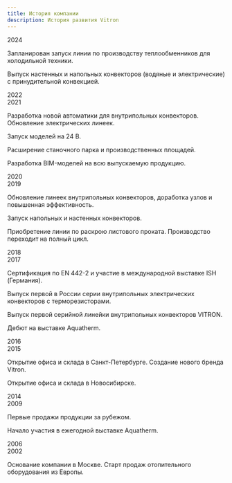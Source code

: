 ```yaml
---
title: История компании
description: История развития Vitron
---
```


<div class="timeline timeline--snake">
  <div class="timeline__row timeline__row--right">
    <div class="timeline__node">
      <span class="timeline__year">2024</span>
    </div>
    <div class="timeline__text">
      <p>Запланирован запуск линии по производству теплообменников для холодильной техники.</p>
    </div>
  </div>

  <div class="timeline__row timeline__row--left">
    <div class="timeline__text">
      <p>Выпуск настенных и напольных конвекторов (водяные и электрические) с принудительной конвекцией.</p>
    </div>
    <div class="timeline__node">
      <span class="timeline__year">2022</span>
    </div>
  </div>

  <div class="timeline__row timeline__row--right">
    <div class="timeline__node">
      <span class="timeline__year">2021</span>
    </div>
    <div class="timeline__text">
      <p>Разработка новой автоматики для внутрипольных конвекторов. Обновление электрических линеек.</p>
      <p>Запуск моделей на 24&nbsp;В.</p>
    </div>
  </div>

  <div class="timeline__row timeline__row--left">
    <div class="timeline__text">
      <p>Расширение станочного парка и производственных площадей.</p>
      <p>Разработка BIM-моделей на всю выпускаемую продукцию.</p>
    </div>
    <div class="timeline__node">
      <span class="timeline__year">2020</span>
    </div>
  </div>

  <div class="timeline__row timeline__row--right">
    <div class="timeline__node">
      <span class="timeline__year">2019</span>
    </div>
    <div class="timeline__text">
      <p>Обновление линеек внутрипольных конвекторов, доработка узлов и повышенная эффективность.</p>
      <p>Запуск напольных и настенных конвекторов.</p>
    </div>
  </div>

  <div class="timeline__row timeline__row--left">
    <div class="timeline__text">
      <p>Приобретение линии по раскрою листового проката. Производство переходит на полный цикл.</p>
    </div>
    <div class="timeline__node">
      <span class="timeline__year">2018</span>
    </div>
  </div>

  <div class="timeline__row timeline__row--right">
    <div class="timeline__node">
      <span class="timeline__year">2017</span>
    </div>
    <div class="timeline__text">
      <p>Сертификация по EN&nbsp;442-2 и участие в международной выставке ISH (Германия).</p>
      <p>Выпуск первой в России серии внутрипольных электрических конвекторов с терморезисторами.</p>
    </div>
  </div>

  <div class="timeline__row timeline__row--left">
    <div class="timeline__text">
      <p>Выпуск первой серийной линейки внутрипольных конвекторов VITRON.</p>
      <p>Дебют на выставке Aquatherm.</p>
    </div>
    <div class="timeline__node">
      <span class="timeline__year">2016</span>
    </div>
  </div>

  <div class="timeline__row timeline__row--right">
    <div class="timeline__node">
      <span class="timeline__year">2015</span>
    </div>
    <div class="timeline__text">
      <p>Открытие офиса и склада в Санкт-Петербурге. Создание нового бренда Vitron.</p>
    </div>
  </div>

  <div class="timeline__row timeline__row--left">
    <div class="timeline__text">
      <p>Открытие офиса и склада в Новосибирске.</p>
    </div>
    <div class="timeline__node">
      <span class="timeline__year">2014</span>
    </div>
  </div>

  <div class="timeline__row timeline__row--right">
    <div class="timeline__node">
      <span class="timeline__year">2009</span>
    </div>
    <div class="timeline__text">
      <p>Первые продажи продукции за рубежом.</p>
    </div>
  </div>

  <div class="timeline__row timeline__row--left">
    <div class="timeline__text">
      <p>Начало участия в ежегодной выставке Aquatherm.</p>
    </div>
    <div class="timeline__node">
      <span class="timeline__year">2006</span>
    </div>
  </div>

  <div class="timeline__row timeline__row--right">
    <div class="timeline__node">
      <span class="timeline__year">2002</span>
    </div>
    <div class="timeline__text">
      <p>Основание компании в Москве. Старт продаж отопительного оборудования из Европы.</p>
    </div>
  </div>
</div>
